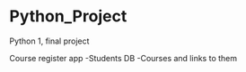 # Python_Project
Python 1, final project


Course register app
-Students DB
-Courses and links to them
